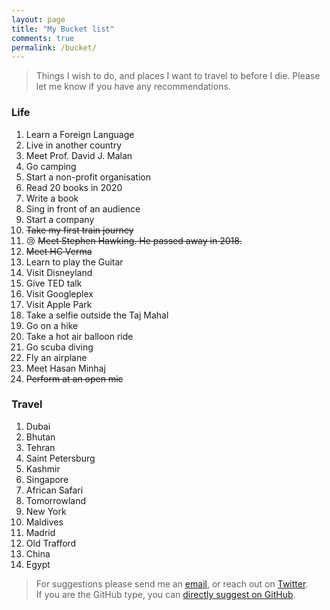```yaml
---
layout: page
title: "My Bucket list"
comments: true
permalink: /bucket/
---
```

> Things I wish to do, and places I want to travel to before I die. Please let me know if you have any recommendations.

### Life

1. Learn a Foreign Language
2. Live in another country
3. Meet Prof. David J. Malan
4. Go camping
5. Start a non-profit organisation
6. Read 20 books in 2020
7. Write a book
8. Sing in front of an audience
9. Start a company
10. <s>Take my first train journey</s>
11. :cry: <s>Meet Stephen Hawking. He passed away in 2018.</s>
12. <s>Meet HC Verma</s>
13. Learn to play the Guitar
14. Visit Disneyland
15. Give TED talk
16. Visit Googleplex
17. Visit Apple Park
18. Take a selfie outside the Taj Mahal
19. Go on a hike
20. Take a hot air balloon ride
21. Go scuba diving
22. Fly an airplane
23. Meet Hasan Minhaj
24. <s>Perform at an open mic</s>

### Travel

1. Dubai
2. Bhutan
3. Tehran
4. Saint Petersburg
5. Kashmir
6. Singapore
7. African Safari
8. Tomorrowland
9. New York
10. Maldives
11. Madrid
12. Old Trafford
13. China
14. Egypt


<blockquote>For suggestions please send me an <a href="mailto:reang.bade@gmail.com">email</a>, or reach out on <a
        href="https://twitter.com/reangdeba">Twitter</a>.<br>
      If you are the GitHub type, you can <a href="https://github.com/reangdeba/reangdeba.github.io/edit/master/{{ page.path }}">directly suggest on GitHub</a>.</blockquote>
